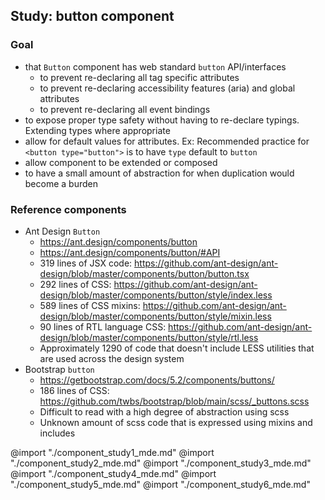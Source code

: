 ## Study: button component

### Goal

- that `Button` component has web standard `button` API/interfaces
  - to prevent re-declaring all tag specific attributes
  - to prevent re-declaring accessibility features (aria) and global attributes
  - to prevent re-declaring all event bindings
- to expose proper type safety without having to re-declare typings. Extending types where appropriate
- allow for default values for attributes. Ex: Recommended practice for `<button type="button">` is to have `type` default to `button`
- allow component to be extended or composed
- to have a small amount of abstraction for when duplication would become a burden

### Reference components

- Ant Design `Button`
  - https://ant.design/components/button
  - https://ant.design/components/button/#API
  - 319 lines of JSX code: https://github.com/ant-design/ant-design/blob/master/components/button/button.tsx
  - 292 lines of CSS: https://github.com/ant-design/ant-design/blob/master/components/button/style/index.less
  - 589 lines of CSS mixins: https://github.com/ant-design/ant-design/blob/master/components/button/style/mixin.less
  - 90 lines of RTL language CSS: https://github.com/ant-design/ant-design/blob/master/components/button/style/rtl.less
  - Approximately 1290 of code that doesn't include LESS utilities that are used across the design system
- Bootstrap `button`
  - https://getbootstrap.com/docs/5.2/components/buttons/
  - 186 lines of CSS: https://github.com/twbs/bootstrap/blob/main/scss/_buttons.scss
  - Difficult to read with a high degree of abstraction using scss
  - Unknown amount of scss code that is expressed using mixins and includes

@import "./component_study1_mde.md"
@import "./component_study2_mde.md"
@import "./component_study3_mde.md"
@import "./component_study4_mde.md"
@import "./component_study5_mde.md"
@import "./component_study6_mde.md"
